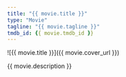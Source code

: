 ```yaml
---
title: "{{ movie.title }}"
type: "Movie"
tagline: "{{ movie.tagline }}"
tmdb_id: {{ movie.tmdb_id }}
---
```


![{{ movie.title }}]({{ movie.cover_url }})

{{ movie.description }}
